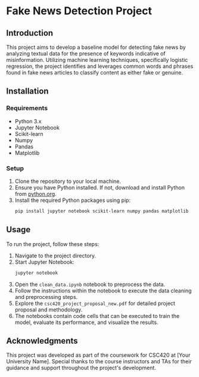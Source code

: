 
# Fake News Detection Project

## Introduction
This project aims to develop a baseline model for detecting fake news by analyzing textual data for the presence of keywords indicative of misinformation. Utilizing machine learning techniques, specifically logistic regression, the project identifies and leverages common words and phrases found in fake news articles to classify content as either fake or genuine.

## Installation

### Requirements
- Python 3.x
- Jupyter Notebook
- Scikit-learn
- Numpy
- Pandas
- Matplotlib

### Setup
1. Clone the repository to your local machine.
2. Ensure you have Python installed. If not, download and install Python from [python.org](https://www.python.org/).
3. Install the required Python packages using pip:
   ```bash
   pip install jupyter notebook scikit-learn numpy pandas matplotlib
   ```

## Usage
To run the project, follow these steps:
1. Navigate to the project directory.
2. Start Jupyter Notebook:
   ```bash
   jupyter notebook
   ```
3. Open the `clean_data.ipynb` notebook to preprocess the data.
4. Follow the instructions within the notebook to execute the data cleaning and preprocessing steps.
5. Explore the `csc420_project_proposal_new.pdf` for detailed project proposal and methodology.
6. The notebooks contain code cells that can be executed to train the model, evaluate its performance, and visualize the results.

## Acknowledgments
This project was developed as part of the coursework for CSC420 at [Your University Name]. Special thanks to the course instructors and TAs for their guidance and support throughout the project's development.
